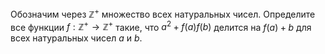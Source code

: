 Обозначим через $\mathbb{Z}^+$ множество всех натуральных чисел. 
Определите все функции $f : \mathbb{Z}^{+} \to \mathbb{Z}^{+}$ такие, что $a^2 + f(a)f(b)$
делится на $f(a) + b$ для всех натуральных чисел $a$ и $b$.
